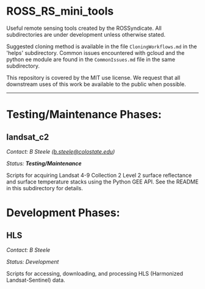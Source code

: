 # ROSS_RS_mini_tools

Useful remote sensing tools created by the ROSSyndicate. All subdirectories are under development unless otherwise stated. 

Suggested cloning method is available in the file `CloningWorkflows.md` in the 'helps' subdirectory. Common issues encountered with gcloud and the python ee module are found in the `CommonIssues.md` file in the same subdirectory.

This repository is covered by the MIT use license. We request that all downstream uses of this work be available to the public when possible.

--- 

# Testing/Maintenance Phases:

## landsat_c2

*Contact: B Steele (b.steele@colostate.edu)*

*Status: __Testing/Maintenance__*

Scripts for acquiring Landsat 4-9 Collection 2 Level 2 surface reflectance and surface temperature stacks using the Python GEE API. See the README in this subdirectory for details.

# Development Phases:

## HLS 

*Contact: B Steele*

*Status: Development*

Scripts for accessing, downloading, and processing HLS (Harmonized Landsat-Sentinel) data.

